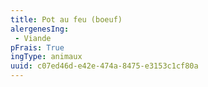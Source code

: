 ```yaml
---
title: Pot au feu (boeuf)
alergenesIng:
 - Viande
pFrais: True
ingType: animaux
uuid: c07ed46d-e42e-474a-8475-e3153c1cf80a
---
```

